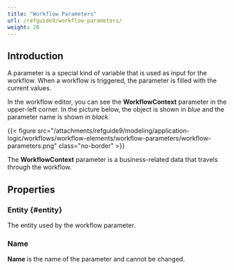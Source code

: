```yaml
---
title: "Workflow Parameters"
url: /refguide9/workflow-parameters/
weight: 20
---
```


## Introduction

A parameter is a special kind of variable that is used as input for the workflow. When a workflow is triggered, the parameter is filled with the current values.

In the workflow editor, you can see the **WorkflowContext** parameter in the upper-left corner. In the picture below, the object is shown in *blue* and the parameter name is shown in *black*.

{{< figure src="/attachments/refguide9/modeling/application-logic/workflows/workflow-elements/workflow-parameters/workflow-parameters.png" class="no-border" >}}

The **WorkflowContext** parameter is a business-related data that travels through the workflow. 

## Properties

### Entity {#entity}

The entity used by the workflow parameter. 

### Name

**Name** is the name of the parameter and cannot be changed. 
